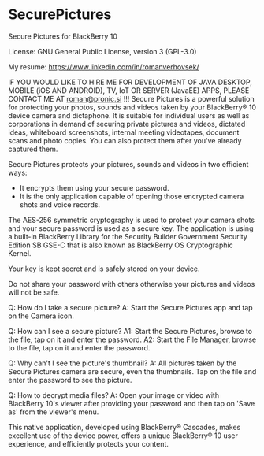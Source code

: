 # SecurePictures
Secure Pictures for BlackBerry 10

License: GNU General Public License, version 3 (GPL-3.0)

My resume: https://www.linkedin.com/in/romanverhovsek/

IF YOU WOULD LIKE TO HIRE ME FOR DEVELOPMENT OF JAVA DESKTOP, MOBILE (iOS AND ANDROID), TV, IoT OR SERVER (JavaEE) APPS, PLEASE CONTACT ME AT roman@pronic.si !!!
Secure Pictures is a powerful solution for protecting your photos, sounds and videos taken by your BlackBerry® 10 device camera and dictaphone. It is suitable for individual users as well as corporations in demand of securing private pictures and videos, dictated ideas, whiteboard screenshots, internal meeting videotapes, document scans and photo copies. You can also protect them after you've already captured them.

Secure Pictures protects your pictures, sounds and videos in two efficient ways: 
* It encrypts them using your secure password. 
* It is the only application capable of opening those encrypted camera shots and voice records. 

The AES-256 symmetric cryptography is used to protect your camera shots and your secure password is used as a secure key. The application is using a built-in BlackBerry Library for the Security Builder Government Security Edition SB GSE-C that is also known as BlackBerry OS Cryptographic Kernel.

Your key is kept secret and is safely stored on your device. 

Do not share your password with others otherwise your pictures and videos will not be safe.

Q: How do I take a secure picture?
A: Start the Secure Pictures app and tap on the Camera icon.

Q: How can I see a secure picture?
A1: Start the Secure Pictures, browse to the file, tap on it and enter the password.
A2: Start the File Manager, browse to the file, tap on it and enter the password.

Q: Why can't I see the picture's thumbnail?
A: All pictures taken by the Secure Pictures camera are secure, even the thumbnails. Tap on the file and enter the password to see the picture.

Q: How to decrypt media files?
A: Open your image or video with BlackBerry 10's viewer after providing your password and then tap on 'Save as' from the viewer's menu.

This native application, developed using BlackBerry® Cascades, makes excellent use of the device power, offers a unique BlackBerry® 10 user experience, and efficiently protects your content.

